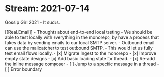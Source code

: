 # Stream: 2021-07-14

Gossip Girl 2021
	- It sucks.

[[Real.Email]]
	- Thoughts about end-to-end local testing
		- We should be able to test locally with everything in the monorepo, by have a process that fakes data by sending emails to our local SMTP server.
		- Outbound email can use the mailcatcher to test outbound SMTP.
		- This would let us fully test email flows locally.
	- [x] Migrate Ingest to the monorepo
	- [x] Improve empty state designs
	- [x] Add basic loading state for thread.
	- [x] Re-add the inline message composer
	- [ ] Jump to a specific message in a thread
	- [ ] Error boundary